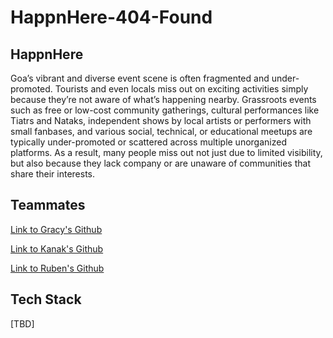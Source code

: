 # HappnHere-404-Found

## HappnHere

Goa’s vibrant and diverse event scene is often fragmented and under-promoted. Tourists and even locals miss out on exciting activities simply because they’re not aware of what’s happening nearby. Grassroots events such as free or low-cost community gatherings, cultural performances like Tiatrs and Nataks, independent shows by local artists or performers with small fanbases, and various social, technical, or educational meetups are typically under-promoted or scattered across multiple unorganized platforms. As a result, many people miss out not just due to limited visibility, but also because they lack company or are unaware of communities that share their interests.

## Teammates

[Link to Gracy's Github](https://github.com/gracyntaxx)

[Link to Kanak's Github](https://github.com/Labreo)

[Link to Ruben's Github](https://github.com/Rub3n404)

## Tech Stack

[TBD]

